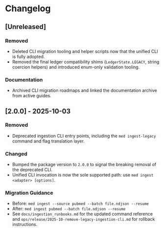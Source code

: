 # Changelog

## [Unreleased]
### Removed
- Deleted CLI migration tooling and helper scripts now that the unified CLI is fully adopted.
- Removed the final ledger compatibility shims (`LedgerState.LEGACY`, string coercion helpers) and introduced enum-only validation tooling.

### Documentation
- Archived CLI migration roadmaps and linked the documentation archive from active guides.

## [2.0.0] - 2025-10-03
### Removed
- Deprecated ingestion CLI entry points, including the `med ingest-legacy` command and flag translation layer.

### Changed
- Bumped the package version to `2.0.0` to signal the breaking removal of the deprecated CLI.
- Unified CLI invocation is now the sole supported path: use `med ingest <adapter> [options]`.

### Migration Guidance
- Before: `med ingest --source pubmed --batch file.ndjson --resume`
- After: `med ingest pubmed --batch file.ndjson --resume`
- See `docs/ingestion_runbooks.md` for the updated command reference and `ops/release/2025-10-remove-legacy-ingestion-cli.md` for rollback instructions.
